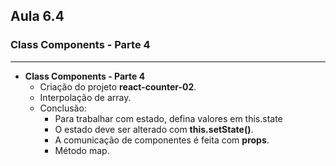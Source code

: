 ## Aula 6.4
### Class Components - Parte 4
---
- **Class Components - Parte 4**
	- Criação do projeto  **react-counter-02**.
	- Interpolação de array.
	- Conclusão:
		- Para trabalhar com estado, defina valores em this.state
		- O estado deve ser alterado com **this.setState()**.
		- A comunicação de componentes é feita com **props**.
		- Método map.